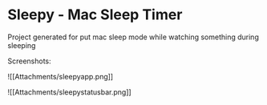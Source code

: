 <h1>Sleepy - Mac Sleep Timer</h1>
Project generated for put mac sleep mode while watching something during sleeping 

Screenshots:

![[Attachments/sleepyapp.png]]


![[Attachments/sleepystatusbar.png]]
